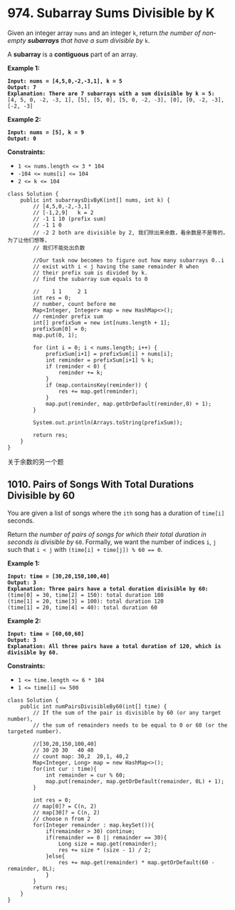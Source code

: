 # 974. Subarray Sums Divisible by K

Given an integer array `nums` and an integer `k`, return _the number of non-empty **subarrays** that have a sum divisible by_ `k`.

A **subarray** is a **contiguous** part of an array.

&#x20;

**Example 1:**

<pre><code><strong>Input: nums = [4,5,0,-2,-3,1], k = 5
</strong><strong>Output: 7
</strong><strong>Explanation: There are 7 subarrays with a sum divisible by k = 5:
</strong>[4, 5, 0, -2, -3, 1], [5], [5, 0], [5, 0, -2, -3], [0], [0, -2, -3], [-2, -3]
</code></pre>

**Example 2:**

<pre><code><strong>Input: nums = [5], k = 9
</strong><strong>Output: 0
</strong></code></pre>

&#x20;

**Constraints:**

* `1 <= nums.length <= 3 * 104`
* `-104 <= nums[i] <= 104`
* `2 <= k <= 104`

```
class Solution {
    public int subarraysDivByK(int[] nums, int k) {
        // [4,5,0,-2,-3,1]
        // [-1,2,9]   k = 2
        // -1 1 10 (prefix sum)
        // -1 1 0
        // -2 2 both are divisible by 2, 我们除出来余数，看余数是不是等的，为了让他们想等，
        // 我们不能处出负数

        //Our task now becomes to figure out how many subarrays 0..i 
        // exist with i < j having the same remainder R when 
        // their prefix sum is divided by k.
        // find the subarray sum equals to 0

        //    1 1     2 1
        int res = 0;
        // number, count before me
        Map<Integer, Integer> map = new HashMap<>();
        // reminder prefix sum
        int[] prefixSum = new int[nums.length + 1];
        prefixSum[0] = 0;
        map.put(0, 1);
        
        for (int i = 0; i < nums.length; i++) {
            prefixSum[i+1] = prefixSum[i] + nums[i];
            int reminder = prefixSum[i+1] % k;
            if (reminder < 0) {
                reminder += k;
            }
            if (map.containsKey(reminder)) {
                res += map.get(reminder);
            }
            map.put(reminder, map.getOrDefault(reminder,0) + 1);
        }

        System.out.println(Arrays.toString(prefixSum));

        return res;
    }
}
```

关于余数的另一个题

## 1010.  Pairs of Songs With Total Durations Divisible by 60

You are given a list of songs where the `ith` song has a duration of `time[i]` seconds.

Return _the number of pairs of songs for which their total duration in seconds is divisible by_ `60`. Formally, we want the number of indices `i`, `j` such that `i < j` with `(time[i] + time[j]) % 60 == 0`.

**Example 1:**

<pre><code><strong>Input: time = [30,20,150,100,40]
</strong><strong>Output: 3
</strong><strong>Explanation: Three pairs have a total duration divisible by 60:
</strong>(time[0] = 30, time[2] = 150): total duration 180
(time[1] = 20, time[3] = 100): total duration 120
(time[1] = 20, time[4] = 40): total duration 60
</code></pre>

**Example 2:**

<pre><code><strong>Input: time = [60,60,60]
</strong><strong>Output: 3
</strong><strong>Explanation: All three pairs have a total duration of 120, which is divisible by 60.
</strong></code></pre>

&#x20;

**Constraints:**

* `1 <= time.length <= 6 * 104`
* `1 <= time[i] <= 500`

```
class Solution {
    public int numPairsDivisibleBy60(int[] time) {
        // If the sum of the pair is divisible by 60 (or any target number), 
        // the sum of remainders needs to be equal to 0 or 60 (or the targeted number).

        //[30,20,150,100,40]
        // 30 20 30   40 40
        // count map: 30,2  20,1, 40,2
        Map<Integer, Long> map = new HashMap<>();
        for(int cur : time){
            int remainder = cur % 60;
            map.put(remainder, map.getOrDefault(remainder, 0L) + 1);
        }
        
        int res = 0;
        // map[0]? = C(n, 2)
        // map[30]? = C(n, 2)
        // choose n from 2
        for(Integer remainder : map.keySet()){
            if(remainder > 30) continue;
            if(remainder == 0 || remainder == 30){
                Long size = map.get(remainder);
                res += size * (size - 1) / 2;
            }else{
                res += map.get(remainder) * map.getOrDefault(60 - remainder, 0L);
            }
        }
        return res;
    }
}
```

